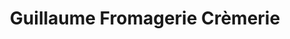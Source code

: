 ---
title: "Guillaume Fromagerie Crèmerie"
url: /betton/guillaume-fromagerie-cremerie/
shop: Käse
---